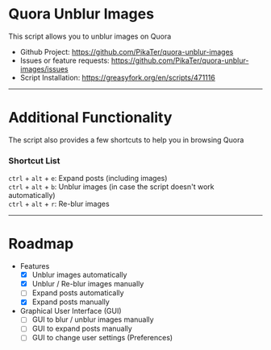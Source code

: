 # Quora Unblur Images
This script allows you to unblur images on Quora  

- Github Project: https://github.com/PikaTer/quora-unblur-images
- Issues or feature requests: https://github.com/PikaTer/quora-unblur-images/issues
- Script Installation: https://greasyfork.org/en/scripts/471116

***

# Additional Functionality
The script also provides a few shortcuts to help you in browsing Quora

### Shortcut List
`ctrl` + `alt` + `e`: Expand posts (including images)  
`ctrl` + `alt` + `b`: Unblur images (in case the script doesn't work automatically)  
`ctrl` + `alt` + `r`: Re-blur images

***

# Roadmap
- Features
    - [X] Unblur images automatically
    - [X] Unblur / Re-blur images manually
    - [ ] Expand posts automatically
    - [X] Expand posts manually

- Graphical User Interface (GUI)
    - [ ] GUI to blur / unblur images manually
    - [ ] GUI to expand posts manually
    - [ ] GUI to change user settings (Preferences)
